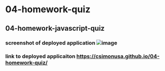 # 04-homework-quiz
## 04-homework-javascript-quiz
### screenshot of deployed application ![image](https://user-images.githubusercontent.com/93950592/148291237-15459610-1aa1-40ed-8a86-99eccd2b4e98.png)
### link to deployed applicaiton https://csimonusa.github.io/04-homework-quiz/
